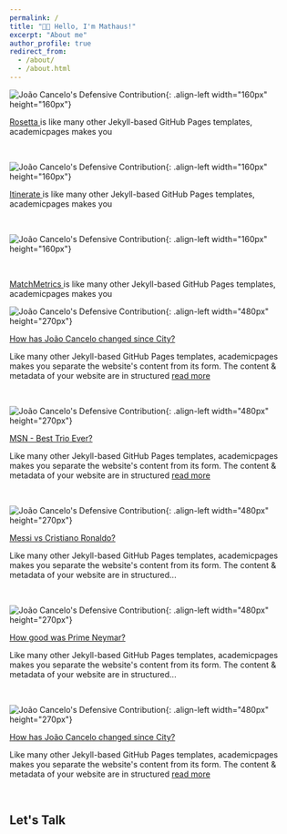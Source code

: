 ```yaml
---
permalink: /
title: "👋🏼 Hello, I'm Mathaus!"
excerpt: "About me"
author_profile: true
redirect_from: 
  - /about/
  - /about.html
---
```


![João Cancelo's Defensive Contribution](/images/rosetta.png){: .align-left width="160px" height="160px"}

<a href="https://dataprofessor.github.io/Ken_Portfolio/post/project-1/">Rosetta </a> is like many other Jekyll-based GitHub Pages templates, academicpages makes you

<br>

![João Cancelo's Defensive Contribution](/images/itinerate.png){: .align-left width="160px" height="160px"}

<a href="https://dataprofessor.github.io/Ken_Portfolio/post/project-1/">Itinerate </a> is like many other Jekyll-based GitHub Pages templates, academicpages makes you

<br>

![João Cancelo's Defensive Contribution](/images/matchmetrics.png){: .align-left width="160px" height="160px"}

<br>

<a href="https://dataprofessor.github.io/Ken_Portfolio/post/project-1/">MatchMetrics </a> is like many other Jekyll-based GitHub Pages templates, academicpages makes you



![João Cancelo's Defensive Contribution](/images/thumbnail0.png){: .align-left width="480px" height="270px"}

[How has João Cancelo changed since City?](https://github.com/academicpages/academicpages.github.io)

Like many other Jekyll-based GitHub Pages templates, academicpages makes you separate the website's content from its form. The content & metadata of your website are in structured <a href="https://dataprofessor.github.io/Ken_Portfolio/post/project-1/">read more</a><br>

<br>

![João Cancelo's Defensive Contribution](/images/thumbnail1.png){: .align-left width="480px" height="270px"}

[MSN - Best Trio Ever?](https://github.com/academicpages/academicpages.github.io)

Like many other Jekyll-based GitHub Pages templates, academicpages makes you separate the website's content from its form. The content & metadata of your website are in structured <a href="https://dataprofessor.github.io/Ken_Portfolio/post/project-1/">read more</a><br>

<br>

![João Cancelo's Defensive Contribution](/images/thumbnail2.png){: .align-left width="480px" height="270px"}

[Messi vs Cristiano Ronaldo?](https://github.com/academicpages/academicpages.github.io)

Like many other Jekyll-based GitHub Pages templates, academicpages makes you separate the website's content from its form. The content & metadata of your website are in structured...<br>

<br>

![João Cancelo's Defensive Contribution](/images/thumbnail3.png){: .align-left width="480px" height="270px"}

[How good was Prime Neymar?](https://github.com/academicpages/academicpages.github.io)

Like many other Jekyll-based GitHub Pages templates, academicpages makes you separate the website's content from its form. The content & metadata of your website are in structured...<br>

<br>

![João Cancelo's Defensive Contribution](/images/thumbnail4.png){: .align-left width="480px" height="270px"}

[How has João Cancelo changed since City?](https://github.com/academicpages/academicpages.github.io)

Like many other Jekyll-based GitHub Pages templates, academicpages makes you separate the website's content from its form. The content & metadata of your website are in structured <a href="https://dataprofessor.github.io/Ken_Portfolio/post/project-1/">read more</a><br>

<br>

## Let's Talk